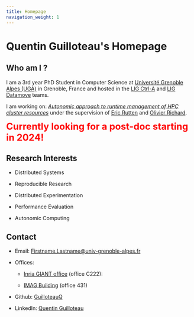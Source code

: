 ```yaml
---
title: Homepage
navigation_weight: 1
---
```


# Quentin Guilloteau's Homepage

## Who am I ?

I am a 3rd year PhD Student in Computer Science at [Université Grenoble Alpes (UGA)](https://www.univ-grenoble-alpes.fr/) in Grenoble, France and hosted in the [LIG Ctrl-A](https://team.inria.fr/ctrl-a/) and [LIG Datamove](https://team.inria.fr/datamove/) teams.

I am working on: [*Autonomic approach to runtime management of HPC cluster resources*](https://theses.fr/s245425) under the supervision of [Eric Rutten](https://team.inria.fr/ctrl-a/members/eric-rutten/) and [Olivier Richard](http://datamove.imag.fr/olivier.richard/). 

<span style="color:red;font-weight:700;font-size:25px">
Currently looking for a post-doc starting in 2024!
</span>


## Research Interests

- Distributed Systems

- Reproducible Research

- Distributed Experimentation

- Performance Evaluation

- Autonomic Computing


## Contact

* Email: Firstname.Lastname@univ-grenoble-alpes.fr

* Offices:

    * [Inria GIANT office](https://www.openstreetmap.org/search?whereami=1&query=45.19656%2C5.70868#map=19/45.19656/5.70868) (office C222):

    * [IMAG Building](https://www.openstreetmap.org/relation/6158280#map=19/45.19021/5.76717) (office 431)


* Github: [GuilloteauQ](https://github.com/GuilloteauQ)

* LinkedIn: [Quentin Guilloteau](https://www.linkedin.com/in/quentin-guilloteau-778a61151/)

